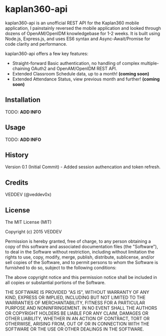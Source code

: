 # kaplan360-api
kaplan360-api is an unofficial REST API for the Kaplan360 mobile application, I painstainly reversed the mobile application and looked through dozens of OpenAM/OpenIDM knowledgebase for 1-2 weeks. It is built using Node.js, Express.js, and uses ES6 syntax and Async-Await/Promise for code clarity and performance.

kaplan360-api offers a few key features:  
- Straight-forward Basic authentication, no handling of complex multiple-chaining OAuth2 and OpenAM/OpenIDM REST API. 
- Extended Classroom Schedule data, up to a month! **(coming soon)**
- Extended Attendance Status, view previous month and further! **(coming soon)**
 
## Installation
 
TODO: **ADD INFO**

## Usage
 
TODO: **ADD INFO**
 
## History
 
Version 0.1 (Initial Commit) - Added session authencation and token refresh.
 
## Credits
 
VEDDEV (@veddev0x)
 
## License
 
The MIT License (MIT)

Copyright (c) 2015 VEDDEV

Permission is hereby granted, free of charge, to any person obtaining a copy of this software and associated documentation files (the "Software"), to deal in the Software without restriction, including without limitation the rights to use, copy, modify, merge, publish, distribute, sublicense, and/or sell copies of the Software, and to permit persons to whom the Software is furnished to do so, subject to the following conditions:

The above copyright notice and this permission notice shall be included in all copies or substantial portions of the Software.

THE SOFTWARE IS PROVIDED "AS IS", WITHOUT WARRANTY OF ANY KIND, EXPRESS OR IMPLIED, INCLUDING BUT NOT LIMITED TO THE WARRANTIES OF MERCHANTABILITY, FITNESS FOR A PARTICULAR PURPOSE AND NONINFRINGEMENT. IN NO EVENT SHALL THE AUTHORS OR COPYRIGHT HOLDERS BE LIABLE FOR ANY CLAIM, DAMAGES OR OTHER LIABILITY, WHETHER IN AN ACTION OF CONTRACT, TORT OR OTHERWISE, ARISING FROM, OUT OF OR IN CONNECTION WITH THE SOFTWARE OR THE USE OR OTHER DEALINGS IN THE SOFTWARE.
 
